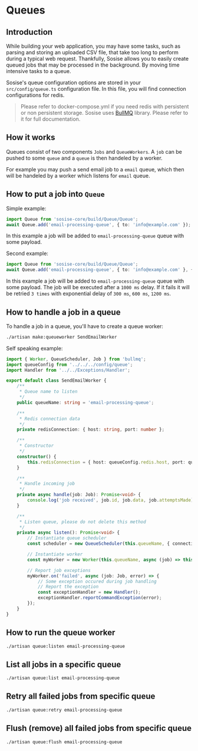 # Queues
## Introduction
While building your web application, you may have some tasks, such as parsing and storing an uploaded CSV file, that take too long to perform during a typical web request. Thankfully, Sosise allows you to easily create queued jobs that may be processed in the background. By moving time intensive tasks to a queue.

Sosise's queue configuration options are stored in your `src/config/queue.ts` configuration file. In this file, you will find connection configurations for redis.

> Please refer to docker-compose.yml if you need redis with persistent or non persistent storage.
> Sosise uses [BullMQ](https://docs.bullmq.io) library. Please refer to it for full documentation.

## How it works
Queues consist of two components `Jobs` and `QueueWorkers`. A `job` can be pushed to some `queue` and a `queue` is then handeled by a worker.

For example you may push a send email job to a `email` queue, which then will be handeled by a worker which listens for `email` queue.

## How to put a job into `Queue`
Simple example:
```typescript
import Queue from 'sosise-core/build/Queue/Queue';
await Queue.add('email-processing-queue', { to: 'info@example.com' });
```
In this example a job will be added to `email-processing-queue` queue with some payload.

Second example:
```typescript
import Queue from 'sosise-core/build/Queue/Queue';
await Queue.add('email-processing-queue', { to: 'info@example.com' }, { delay: 1000, attempts: 3, backoff: { delay: 300, type: 'exponential' } });
```

In this example a job will be added to `email-processing-queue` queue with some payload. The job will be executed after a `1000 ms` delay. If it fails it will be retried `3 times` with exponential delay of `300 ms`, `600 ms`, `1200 ms`.

## How to handle a job in a queue
To handle a job in a queue, you'll have to create a queue worker:

```sh
./artisan make:queueworker SendEmailWorker
```

Self speaking example:
```typescript
import { Worker, QueueScheduler, Job } from 'bullmq';
import queueConfig from '../../../config/queue';
import Handler from '../../Exceptions/Handler';

export default class SendEmailWorker {
    /**
     * Queue name to listen
     */
    public queueName: string = 'email-processing-queue';

    /**
     * Redis connection data
     */
    private redisConnection: { host: string, port: number };

    /**
     * Constructor
     */
    constructor() {
        this.redisConnection = { host: queueConfig.redis.host, port: queueConfig.redis.port };
    }

    /**
     * Handle incoming job
     */
    private async handle(job: Job): Promise<void> {
        console.log('job received', job.id, job.data, job.attemptsMade);
    }

    /**
     * Listen queue, please do not delete this method
     */
    private async listen(): Promise<void> {
        // Instantiate queue scheduler
        const scheduler = new QueueScheduler(this.queueName, { connection: this.redisConnection });

        // Instantiate worker
        const myWorker = new Worker(this.queueName, async (job) => this.handle(job), { connection: this.redisConnection });

        // Report job exceptions
        myWorker.on('failed', async (job: Job, error) => {
            // Some exception occured during job handling
            // Report the exception
            const exceptionHandler = new Handler();
            exceptionHandler.reportCommandException(error);
        });
    }
}
```

## How to run the queue worker
```sh
./artisan queue:listen email-processing-queue
```

## List all jobs in a specific queue
```sh
./artisan queue:list email-processing-queue
```

## Retry all failed jobs from specific queue
```sh
./artisan queue:retry email-processing-queue
```

## Flush (remove) all failed jobs from specific queue
```sh
./artisan queue:flush email-processing-queue
```